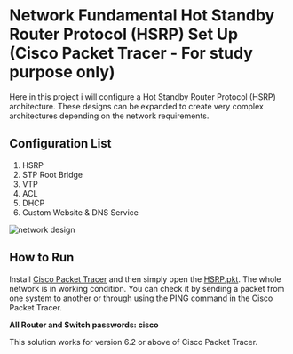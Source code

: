 # Network Fundamental Hot Standby Router Protocol (HSRP) Set Up (Cisco Packet Tracer - For study purpose only)
Here in this project i will configure a Hot Standby Router Protocol (HSRP) architecture. These designs can be expanded to create very complex architectures depending on the network requirements.

## Configuration List
1. HSRP
2. STP Root Bridge
3. VTP
4. ACL
5. DHCP
6. Custom Website & DNS Service

![network design](/hsrp.PNG)

## How to Run
Install [Cisco Packet Tracer](https://www.netacad.com/courses/packet-tracer) and then simply open the [HSRP.pkt](https://github.com/weixiong15/Network_Fundamental_HSRP/blob/master/HSRP.pkt). The whole network is in working condition. You can check it by sending a packet from one system to another or through using the PING command in the Cisco Packet Tracer.

**All Router and Switch passwords: cisco**

This solution works for version 6.2 or above of Cisco Packet Tracer.
